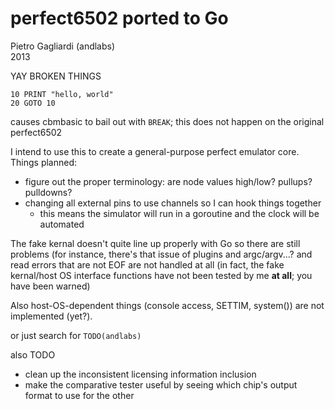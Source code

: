 perfect6502 ported to Go
===========
Pietro Gagliardi (andlabs)<br>2013

YAY BROKEN THINGS

```
10 PRINT "hello, world"
20 GOTO 10
```

causes cbmbasic to bail out with `BREAK`; this does not happen on the original perfect6502











I intend to use this to create a general-purpose perfect emulator core. Things planned:
- figure out the proper terminology: are node values high/low? pullups? pulldowns?
- changing all external pins to use channels so I can hook things together
	- this means the simulator will run in a goroutine and the clock will be automated

The fake kernal doesn't quite line up properly with Go so there are still problems (for instance, there's that issue of plugins and argc/argv...? and read errors that are not EOF are not handled at all (in fact, the fake kernal/host OS interface functions have not been tested by me **at all**; you have been warned)

Also host-OS-dependent things (console access, SETTIM, system()) are not implemented (yet?).

or just search for `TODO(andlabs)`

also TODO
- clean up the inconsistent licensing information inclusion
- make the comparative tester useful by seeing which chip's output format to use for the other
